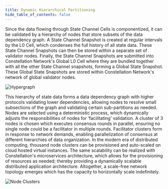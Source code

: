 ```yaml
---
title: Dynamic Hierarchical Partitioning
hide_table_of_contents: false
---
```


<head>
    <title> Dynamic Hierarchical Partitioning
</title>
    <meta 
      name="description"
      content="Lorem ipsum"
  />
    </head>

<intro-end />


 
  Since the data flowing through State Channel Cells is componentized, it can be validated by a hierarchy of nodes that store subsets 
  of the data dependency graph. A State Channel Snapshot is created at regular intervals by the L0 Cell, which condenses
  the full history of all state data. These State Channel Snapshots can then be stored within a separate set of validator nodes. Finally, the 
  State Channel Snapshots are submitted into Constellation Network's Global L0 Cell
  where they are bundled together with all the other State Channel snapshots, forming a Global State Snapshot. These Global State Snapshots
  are stored within Constellation Network's network of global validator nodes. 
  
  ![Hypergraph](/img/coreconcepts/hypergraph.jpeg)
  

  This hierarchy of state data forms a data dependency graph with higher protocols validating lower dependencies, allowing nodes
  to resolve small subsections of the graph and validating certain sub-partitions as needed. Nodes are selected using a deterministic process, which dynamically adjusts 
  the responsibilities of nodes for ‘facilitating’ validation. A cluster of 3 nodes is chosen which executes consensus rounds in parallel,
  ensuring no single node could be a facilitator in multiple rounds. Facilitator clusters form in response to network demands, enabling
  parallelization of consensus at different hierarchies of data organization. In the modern era of distributed computing, thousand node clusters can be provisioned and auto-scaled on cloud hosted virtual instances. The same
  scalability can be realized with Constellation's microservices architecture, which allows for the provisioning of resources as needed;
  thereby providing a dynamically scalable distributed application architecture. Altogether, a scale-free network topology emerges
  which has the capacity to horizontally scale indefinitely.


![Node Clusters](/img/coreconcepts/nodecluster.jpg)